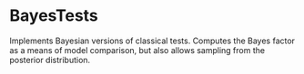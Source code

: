 # BayesTests
Implements Bayesian versions of classical tests. Computes the Bayes factor as a means
of model comparison, but also allows sampling from the posterior distribution.
